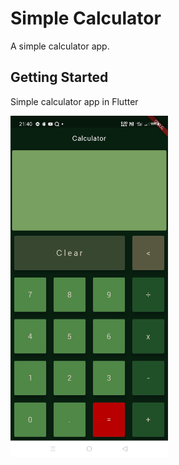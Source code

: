 # Simple Calculator

A simple calculator app.

## Getting Started

Simple calculator app in Flutter


<img src="Screenshot_2020-09-05-21-40-26-18_90db579916108d2eb86687c4e8a7bfb8.jpg" width="50%" height="50%">
